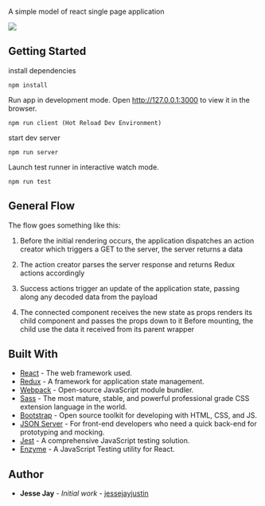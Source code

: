 A simple model of react single page application

![](https://github.com/jessejayjustin/React-Application/blob/master/public/images/react-app.gif)

## Getting Started

install dependencies

```
npm install
```

Run app in development mode.
Open http://127.0.0.1:3000 to view it in the browser.

``` 
npm run client (Hot Reload Dev Environment)
```

start dev server

```
npm run server
```

Launch test runner in interactive watch mode.

```
npm run test
```

## General Flow

The flow goes something like this:

  1. Before the initial rendering occurs, the application dispatches an action creator which triggers a GET to the server, the server returns a data 

  2. The action creator parses the server response and returns Redux actions accordingly

  3. Success actions trigger an update of the application state, passing along any decoded data from the payload

  4. The connected component receives the new state as props renders its child component and passes the props down to it Before mounting, the child use the data it received from its parent wrapper
	
## Built With

* [React](https://reactjs.org/docs/getting-started.html) - The web framework used.
* [Redux](https://redux.js.org/introduction/getting-started) - A framework for application state management.
* [Webpack](https://webpack.js.org/) - Open-source JavaScript module bundler. 
* [Sass](https://sass-lang.com/) - The most mature, stable, and powerful professional grade CSS extension language in the world.
* [Bootstrap](https://getbootstrap.com/docs/4.3/getting-started/introduction/) - Open source toolkit for developing with HTML, CSS, and JS.
* [JSON Server](https://github.com/typicode/json-server) - For front-end developers who need a quick back-end for prototyping and mocking.
* [Jest](https://github.com/facebook/jest) - A comprehensive JavaScript testing solution.
* [Enzyme](https://github.com/airbnb/enzyme) - A JavaScript Testing utility for React. 

## Author

* **Jesse Jay** - *Initial work* - [jessejayjustin](https://github.com/jessejayjustin)
